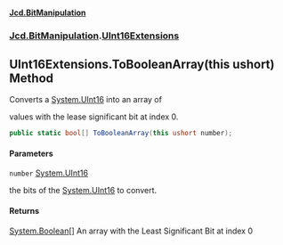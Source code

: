 #### [Jcd.BitManipulation](index.md 'index')

### [Jcd.BitManipulation](Jcd.BitManipulation.md 'Jcd.BitManipulation').[UInt16Extensions](Jcd.BitManipulation.UInt16Extensions.md 'Jcd.BitManipulation.UInt16Extensions')

## UInt16Extensions.ToBooleanArray(this ushort) Method

Converts a
[System.UInt16](https://docs.microsoft.com/en-us/dotnet/api/System.UInt16 'System.UInt16')
into an array of

values with the lease significant bit at index 0.

```csharp
public static bool[] ToBooleanArray(this ushort number);
```

#### Parameters

<a name='Jcd.BitManipulation.UInt16Extensions.ToBooleanArray(thisushort).number'></a>

`number` [System.UInt16](https://docs.microsoft.com/en-us/dotnet/api/System.UInt16 'System.UInt16')

the bits of the
[System.UInt16](https://docs.microsoft.com/en-us/dotnet/api/System.UInt16 'System.UInt16')
to convert.

#### Returns

[System.Boolean](https://docs.microsoft.com/en-us/dotnet/api/System.Boolean 'System.Boolean')[[]](https://docs.microsoft.com/en-us/dotnet/api/System.Array 'System.Array')
An array with the Least Significant Bit at index 0